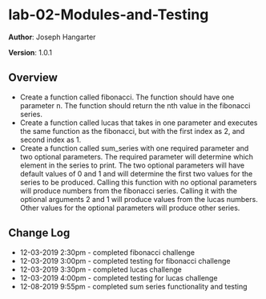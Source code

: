 # lab-02-Modules-and-Testing

**Author**: Joseph Hangarter

**Version**: 1.0.1

## Overview
* Create a function called fibonacci. The function should have one parameter n. The function should return the nth value in the fibonacci series.
* Create a function called lucas that takes in one parameter and executes the same function as the fibonacci, but with the first index as 2, and second index as 1.
* Create a function called sum_series with one required parameter and two optional parameters. The required parameter will determine which element in the series to print. The two optional parameters will have default values of 0 and 1 and will determine the first two values for the series to be produced. Calling this function with no optional parameters will produce numbers from the fibonacci series. Calling it with the optional arguments 2 and 1 will produce values from the lucas numbers. Other values for the optional parameters will produce other series.

## Change Log
* 12-03-2019 2:30pm - completed fibonacci challenge
* 12-03-2019 3:00pm - completed testing for fibonacci challenge
* 12-03-2019 3:30pm - completed lucas challenge
* 12-03-2019 4:00pm - completed testing for lucas challenge
* 12-08-2019 9:55pm - completed sum series functionality and testing
